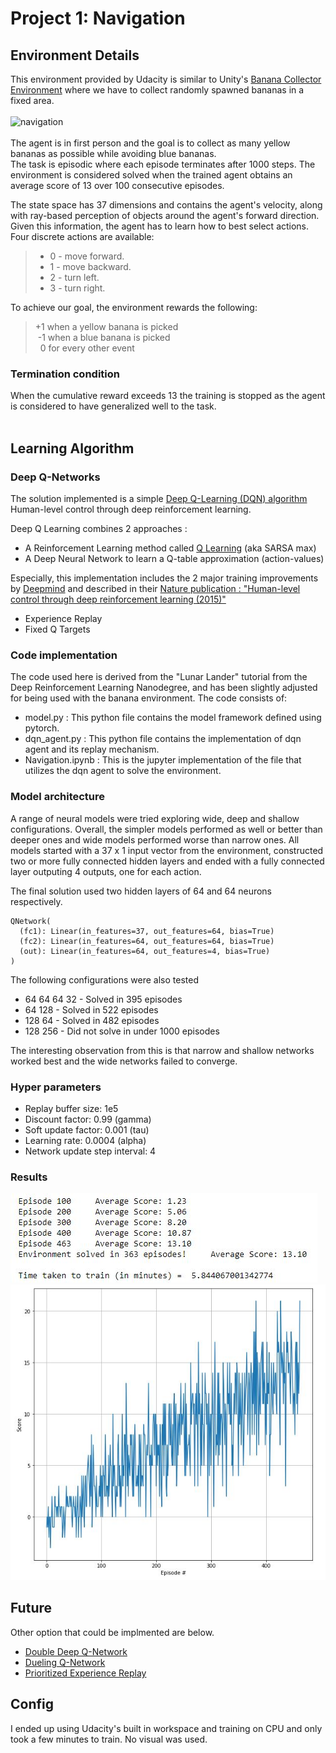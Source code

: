 # Project 1: Navigation

</hr>

## Environment Details
This environment provided by Udacity is similar to Unity's [Banana Collector Environment](https://github.com/Unity-Technologies/ml-agents/blob/master/docs/Learning-Environment-Examples.md#banana-collector) where we have to collect randomly spawned bananas in a fixed area.</br>
</br>
![navigation](https://github.com/p-Cyan/Udacity_DeepRL_P1_Navigation/blob/main/images/navigation.gif)</br>
</br>
The agent is in first person and the goal is to collect as many yellow bananas as possible while avoiding blue bananas.</br>
The task is episodic where each episode terminates after 1000 steps. The environment is considered solved when the trained agent obtains an average score of 13 over 100 consecutive episodes.</br>

The state space has 37 dimensions and contains the agent's velocity, along with ray-based perception of objects around the agent's forward direction. Given this information, the agent has to learn how to best select actions. Four discrete actions are available:
>- 0 - move forward.</br>
>- 1 - move backward.</br>
>- 2 - turn left.</br>
>- 3 - turn right.</br>

To achieve our goal, the environment rewards the following:
> +1 when a yellow banana is picked</br>
> &nbsp;-1 when a blue banana is picked</br>
> &nbsp;&nbsp;0 for every other event</br>

### Termination condition
When the cumulative reward exceeds 13 the training is stopped as the agent is considered to have generalized well to the task.</br>
</br>


## Learning Algorithm

### Deep Q-Networks

The solution implemented is a simple [Deep Q-Learning (DQN) algorithm](https://deepmind.com/research/dqn/) Human-level control through deep reinforcement learning.

Deep Q Learning combines 2 approaches :
- A Reinforcement Learning method called [Q Learning](https://en.wikipedia.org/wiki/Q-learning) (aka SARSA max)
- A Deep Neural Network to learn a Q-table approximation (action-values)

Especially, this implementation includes the 2 major training improvements by [Deepmind](https://deepmind.com) and described in their [Nature publication : "Human-level control through deep reinforcement learning (2015)"](https://storage.googleapis.com/deepmind-media/dqn/DQNNaturePaper.pdf)
- Experience Replay 
- Fixed Q Targets

### Code implementation
The code used here is derived from the "Lunar Lander" tutorial from the Deep Reinforcement Learning Nanodegree, and has been slightly adjusted for being used with the banana environment.
The code consists of:
- model.py : This python file contains the model framework defined using pytorch.
- dqn_agent.py : This python file contains the implementation of dqn agent and its replay mechanism.
- Navigation.ipynb : This is the jupyter implementation of the file that utilizes the dqn agent to solve the environment.

### Model architecture
A range of neural models were tried exploring wide, deep and shallow configurations. Overall, the simpler models performed as well or better than deeper ones and wide models performed worse than narrow ones. All models started with a 37 x 1 input vector from the environment, constructed two or more fully connected hidden layers and ended with a fully connected layer outputing 4 outputs, one for each action. 
 
The final solution used two hidden layers of 64 and 64 neurons respectively. 

```
QNetwork(
  (fc1): Linear(in_features=37, out_features=64, bias=True)
  (fc2): Linear(in_features=64, out_features=64, bias=True)
  (out): Linear(in_features=64, out_features=4, bias=True)
)
```

The following configurations were also tested

* 64 64 64 32 - Solved in 395 episodes
* 64 128 - Solved in 522 episodes
* 128 64 - Solved in 482 episodes
* 128 256 - Did not solve in under 1000 episodes

The interesting observation from this is that narrow and shallow networks worked best and the wide networks failed to converge.

### Hyper parameters

- Replay buffer size: 1e5
- Discount factor: 0.99 (gamma)
- Soft update factor: 0.001 (tau)
- Learning rate: 0.0004 (alpha)
- Network update step interval: 4

### Results
![results](https://github.com/p-Cyan/Udacity_DeepRL_P1_Navigation/blob/main/images/history.JPG)
![plot](https://github.com/p-Cyan/Udacity_DeepRL_P1_Navigation/blob/main/images/final%20graph.JPG)


## Future

Other option that could be implmented are below.
-  [Double Deep Q-Network](https://arxiv.org/abs/1509.06461)
-  [Dueling Q-Network](https://arxiv.org/abs/1511.06581)
-  [Prioritized Experience Replay](https://arxiv.org/abs/1511.05952)

## Config

I ended up using Udacity's built in workspace and training on CPU and only took a few minutes to train. No visual was used.
